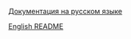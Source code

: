 [Документация на русском языке](https://github.com/techandtech/laban/blob/master/README_EN.md)

[English README](https://github.com/techandtech/laban/blob/master/README_EN.md)


